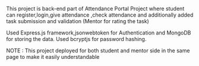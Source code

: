 
This project is back-end part of Attendance Portal Project where student can register,login,give attendance ,check attendance
and additionally added task submission and validation (Mentor for rating the task)

Used Express.js framework,jsonwebtoken for Authentication and MongoDB for storing the data.
Used bcryptjs for password hashing.

NOTE : This project deployed for both student and mentor side in the same page to make it easily understandable
